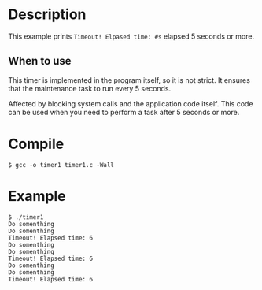 # Description

This example prints ``Timeout! Elpased time: #s`` elapsed 5 seconds or more.

## When to use

This timer is implemented in the program itself, so it is not strict. It
ensures that the maintenance task to run every 5 seconds.

Affected by blocking system calls and the application code itself. This
code can be used when you need to perform a task after 5 seconds or more.

# Compile

    $ gcc -o timer1 timer1.c -Wall

# Example

    $ ./timer1 
	Do somenthing
	Do somenthing
	Timeout! Elapsed time: 6
	Do somenthing
	Do somenthing
	Timeout! Elapsed time: 6
	Do somenthing
	Do somenthing
	Timeout! Elapsed time: 6

